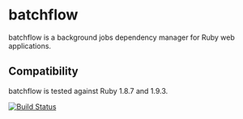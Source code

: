 # batchflow

batchflow is a background jobs dependency manager for Ruby web
applications.

## Compatibility

batchflow is tested against Ruby 1.8.7 and 1.9.3.

[![Build Status](https://secure.travis-ci.org/lejo/batchflow.png)](http://travis-ci.org/lejo/batchflow)
